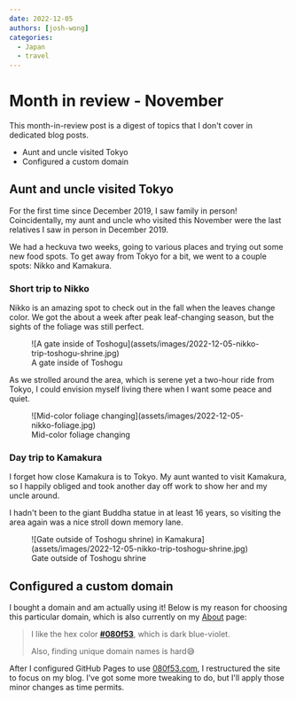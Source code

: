 ```yaml
---
date: 2022-12-05
authors: [josh-wong]
categories:
  - Japan
  - travel
---
```


# Month in review - November

This month-in-review post is a digest of topics that I don't cover in dedicated blog posts.

- Aunt and uncle visited Tokyo
- Configured a custom domain

<!-- more -->

## Aunt and uncle visited Tokyo

For the first time since December 2019, I saw family in person! Coincidentally, my aunt and uncle who visited this November were the last relatives I saw in person in December 2019.

We had a heckuva two weeks, going to various places and trying out some new food spots. To get away from Tokyo for a bit, we went to a couple spots: Nikko and Kamakura.

### Short trip to Nikko

Nikko is an amazing spot to check out in the fall when the leaves change color. We got the about a week after peak leaf-changing season, but the sights of the foliage was still perfect.

<figure markdown>
  ![A gate inside of Toshogu](assets/images/2022-12-05-nikko-trip-toshogu-shrine.jpg)
  <figcaption>A gate inside of Toshogu</figcaption>
</figure>

 As we strolled around the area, which is serene yet a two-hour ride from Tokyo, I could envision myself living there when I want some peace and quiet.

<figure markdown>
  ![Mid-color foliage changing](assets/images/2022-12-05-nikko-foliage.jpg)
  <figcaption>Mid-color foliage changing</figcaption>
</figure>

### Day trip to Kamakura

I forget how close Kamakura is to Tokyo. My aunt wanted to visit Kamakura, so I happily obliged and took another day off work to show her and my uncle around.

I hadn't been to the giant Buddha statue in at least 16 years, so visiting the area again was a nice stroll down memory lane.

<figure markdown>
  ![Gate outside of Toshogu shrine) in Kamakura](assets/images/2022-12-05-nikko-trip-toshogu-shrine.jpg)
  <figcaption>Gate outside of Toshogu shrine</figcaption>
</figure>

## Configured a custom domain

I bought a domain and am actually using it! Below is my reason for choosing this particular domain, which is also currently on my [About](/about) page:

> I like the hex color [**#080f53**](https://encycolorpedia.com/080f53), which is dark blue-violet.
> 
> Also, finding unique domain names is hard😅

After I configured GitHub Pages to use [080f53.com](https://www.080f53.com), I restructured the site to focus on my blog. I’ve got some more tweaking to do, but I'll apply those minor changes as time permits.